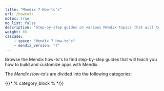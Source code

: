 ```yaml
---
title: "Mendix 7 How-to's"
url: /howto7/
notoc: true
no_list: false
description: "Step-by-step guides on various Mendix topics that will teach you how to build and customize apps."
weight: 85
cascade:
    - space: "Mendix 7 How-to's"
    - mendix_version: "7"
---
```


Browse the Mendix how-to's to find step-by-step guides that will teach you how to build and customize apps with Mendix.

The *Mendix How-to's* are divided into the following categories:

{{/* % category_block % */}}
